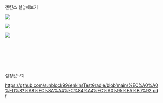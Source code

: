 젠킨스 실습해보기

![](https://velog.velcdn.com/images/sunblock99/post/9fef4981-9268-46ce-a1c2-abc586752c0b/image.png)


![](https://velog.velcdn.com/images/sunblock99/post/8232b107-a084-482c-989c-31077daf9419/image.png)


![](https://velog.velcdn.com/images/sunblock99/post/df1423f9-7c28-4e58-a275-b7d044b90e3c/image.png)



<br><br><br><br><br>

설정값보기


https://github.com/sunblock99/jenkinsTestGradle/blob/main/%EC%A0%A0%ED%82%A8%EC%8A%A4%EC%84%A4%EC%A0%95%EA%B0%92.pdf
